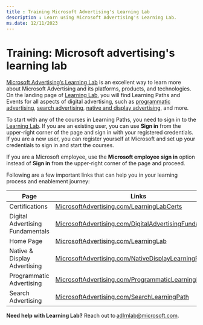 ```yaml
---
title : Training Microsoft Advertising's Learning Lab
description : Learn using Microsoft Advertising's Learning Lab.
ms.date: 12/11/2023
---
```



# Training: Microsoft advertising's learning lab

[Microsoft Advertising’s Learning Lab](https://learninglab.about.ads.microsoft.com/) is an excellent
way to learn more about Microsoft Advertising and its platforms,
products, and technologies. On the landing page of
[Learning Lab](https://learninglab.about.ads.microsoft.com/), you will find Learning Paths and
Events for all aspects of digital advertising, such as [programmatic advertising](https://learninglab.about.ads.microsoft.com/course-catalog/programmatic-advertising-learning-path/), [search advertising](https://learninglab.about.ads.microsoft.com/course-catalog/search-advertising-learning-path/), [native and display advertising](https://learninglab.about.ads.microsoft.com/course-catalog/native-display-advertising-learning-path/), and
more.

To start with any of the courses in Learning Paths, you need to sign in
to the
[Learning Lab](https://learninglab.about.ads.microsoft.com/). If you are an existing user, you can
use **Sign in** from the upper-right corner of the page and sign in with
your registered credentials. If you are a new user, you can register
yourself at Microsoft and set up your credentials to sign in and start
the courses.

If you are a Microsoft employee, use the **Microsoft employee sign in**
option instead of **Sign in** from the upper-right corner of the page
and proceed.

Following are a few important links that can help you in your learning
process and enablement journey:

| Page | Links |
|---|---|
| Certifications | [MicrosoftAdvertising.com/LearningLabCerts](https://learninglab.about.ads.microsoft.com/training/training-certification/) |
| Digital Advertising Fundamentals | [MicrosoftAdvertising.com/DigitalAdvertisingFundamentals](https://learninglab.about.ads.microsoft.com/course-catalog/digital-advertising-fundamentals-learning-path/) |
| Home Page | [MicrosoftAdvertising.com/LearningLab](https://learninglab.about.ads.microsoft.com/) |
| Native & Display Advertising | [MicrosoftAdvertising.com/NativeDisplayLearningPath](https://learninglab.about.ads.microsoft.com/course-catalog/native-display-advertising-learning-path/) |
| Programmatic Advertising | [MicrosoftAdvertising.com/ProgrammaticLearningPath](https://learninglab.about.ads.microsoft.com/course-catalog/programmatic-advertising-learning-path/) |
| Search Advertising | [MicrosoftAdvertising.com/SearchLearningPath](https://learninglab.about.ads.microsoft.com/course-catalog/search-advertising-learning-path/) |

**Need help with Learning Lab?** Reach out
to adlrnlab@microsoft.com.

